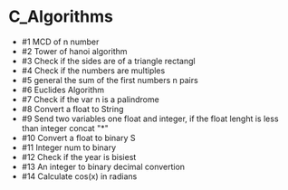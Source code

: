 # C_Algorithms
 
- #1 MCD of n number  
- #2 Tower of hanoi algorithm
- #3 Check if the sides are of a triangle rectangl
- #4 Check if the numbers are multiples
- #5 general the sum of the first numbers n pairs
- #6 Euclides Algorithm
- #7 Check if the var n is a palindrome
- #8 Convert a float to String
- #9 Send two variables one float and integer, if the float lenght is less than integer concat "*" 
- #10 Convert a float to binary S
- #11 Integer num to binary
- #12 Check if the year is bisiest 
- #13 An integer to binary decimal convertion
- #14 Calculate cos(x) in radians